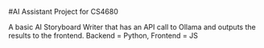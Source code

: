 #AI Assistant Project for CS4680
 
A basic AI Storyboard Writer that has an API call to Ollama and outputs the results to the frontend. 
Backend = Python, Frontend = JS

